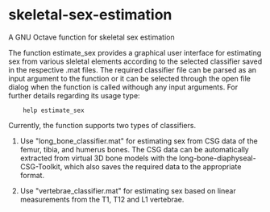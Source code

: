 # skeletal-sex-estimation
A GNU Octave function for skeletal sex estimation

The function estimate_sex provides a graphical user interface for estimating sex from various sleletal elements according to the selected classifier saved in the respective .mat files. The required classifier file can be parsed as an input argument to the function or it can be selected through the open file dialog when the function is called withough any input arguments.
For further details regarding its usage type:

		help estimate_sex

Currently, the function supports two types of classifiers.

1) Use "long_bone_classifier.mat" for estimating sex from CSG data of the femur, tibia, and humerus bones. The CSG data can be automatically extracted from virtual 3D bone models with the long-bone-diaphyseal-CSG-Toolkit, which also saves the required data to the appropriate format.

2) Use "vertebrae_classifier.mat" for estimating sex based on linear measurements from the T1, T12 and L1 vertebrae.
